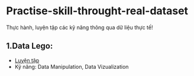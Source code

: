 # Practise-skill-throught-real-dataset
 Thực hành, luyện tập các kỹ năng thông qua dữ liệu thực tế!

## 1.Data Lego:
- [Luyện tập](https://github.com/thien1892/Practise-skill-throught-real-dataset/blob/main/lego.ipynb)
- Kỹ năng: Data Manipulation, Data Vizualization